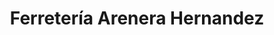 ---
title: "Ferretería Arenera Hernandez"
url: /campo-lindo/ferreteria-arenera-hernandez/
shop: Eisenwaren
---